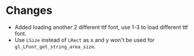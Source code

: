 # Changes

* Added loading another 2 different ttf font, use 1-3 to load different ttf font.
* Use `LSize` instead of `LRect` as x and y won't be used for `gl_LFont_get_string_area_size`.

